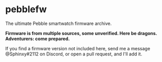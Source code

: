 # pebblefw
The ultimate Pebble smartwatch firmware archive. 

**Firmware is from multiple sources, some unverified. Here be dragons. Adventurers: come prepared.**

If you find a firmware version not included here, send me a message @Sphinxy#2112 on Discord, or open a pull request, and I'll add it.
